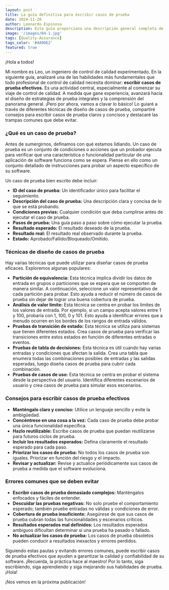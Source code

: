 ```yaml
---
layout: post
title: La guía definitiva para escribir casos de prueba
date: 2024-11-20
author: Leonardo Espinosa
description: Esta guía proporciona una descripción general completa de cómo escribir casos de prueba efectivos, una habilidad crucial para cualquier profesional de control de calidad.
image: '/images/04-1.jpg'
tags: [Quality-Assurance]
tags_color: '#4A90E2'
featured: true
---
```


¡Hola a todos!

Mi nombre es Leo, un ingeniero de control de calidad experimentado. En la siguiente guía, analizaré una de las habilidades más fundamentales que todo profesional de control de calidad necesita dominar: **escribir casos de prueba efectivos.** Es una actividad central, especialmente al comenzar su viaje de control de calidad. A medida que gane experiencia, avanzará hacia el diseño de estrategias de prueba integrales y la comprensión del panorama general. ¡Pero por ahora, vamos a clavar lo básico! Lo guiaré a través de diferentes técnicas de diseño de casos de prueba, compartiré consejos para escribir casos de prueba claros y concisos y destacaré las trampas comunes que debe evitar.

### ¿Qué es un caso de prueba?

Antes de sumergirnos, definamos con qué estamos lidiando. Un caso de prueba es un conjunto de condiciones o acciones que un probador ejecuta para verificar que una característica o funcionalidad particular de una aplicación de software funciona como se espera. Piense en ello como un conjunto detallado de instrucciones para probar un aspecto específico de su software.

Un caso de prueba bien escrito debe incluir:

- **ID del caso de prueba:** Un identificador único para facilitar el seguimiento.
- **Descripción del caso de prueba:** Una descripción clara y concisa de lo que se está probando.
- **Condiciones previas:** Cualquier condición que deba cumplirse antes de ejecutar el caso de prueba.
- **Pasos de prueba:** Una guía paso a paso sobre cómo ejecutar la prueba.
- **Resultado esperado:** El resultado deseado de la prueba.
- **Resultado real:** El resultado real observado durante la prueba.
- **Estado:** Aprobado/Fallido/Bloqueado/Omitido.

### Técnicas de diseño de casos de prueba

Hay varias técnicas que puede utilizar para diseñar casos de prueba eficaces. Exploremos algunas populares:

- **Partición de equivalencia:** Esta técnica implica dividir los datos de entrada en grupos o particiones que se espera que se comporten de manera similar. A continuación, seleccione un valor representativo de cada partición para probar. Esto ayuda a reducir el número de casos de prueba sin dejar de lograr una buena cobertura de prueba.
- **Análisis de valor límite:** Esta técnica se centra en probar los límites de los valores de entrada. Por ejemplo, si un campo acepta valores entre 1 y 100, probaría con 1, 100, 0 y 101. Esto ayuda a identificar errores que a menudo ocurren en los bordes de los rangos de entrada válidos.
- **Pruebas de transición de estado:** Esta técnica se utiliza para sistemas que tienen diferentes estados. Crea casos de prueba para verificar las transiciones entre estos estados en función de diferentes entradas o eventos.
- **Pruebas de tabla de decisiones:** Esta técnica es útil cuando hay varias entradas y condiciones que afectan la salida. Crea una tabla que enumera todas las combinaciones posibles de entradas y las salidas esperadas, luego diseña casos de prueba para cubrir cada combinación.
- **Pruebas de casos de uso:** Esta técnica se centra en probar el sistema desde la perspectiva del usuario. Identifica diferentes escenarios de usuario y crea casos de prueba para simular esos escenarios.

### Consejos para escribir casos de prueba efectivos

- **Manténgalo claro y conciso:** Utilice un lenguaje sencillo y evite la ambigüedad.
- **Concéntrese en una cosa a la vez:** Cada caso de prueba debe probar una única funcionalidad específica.
- **Hazlo reutilizable:** Escribe casos de prueba que puedan reutilizarse para futuros ciclos de prueba.
- **Incluir los resultados esperados:** Defina claramente el resultado esperado para cada paso.
- **Priorizar los casos de prueba:** No todos los casos de prueba son iguales. Priorizar en función del riesgo y el impacto.
- **Revisar y actualizar:** Revise y actualice periódicamente sus casos de prueba a medida que el software evoluciona.

### Errores comunes que se deben evitar

- **Escribir casos de prueba demasiado complejos:** Manténgalos enfocados y fáciles de entender.
- **Descuidar las pruebas negativas:** No solo pruebe el comportamiento esperado; también pruebe entradas no válidas y condiciones de error.
- **Cobertura de prueba insuficiente:** Asegúrese de que sus casos de prueba cubran todas las funcionalidades y escenarios críticos.
- **Resultados esperados mal definidos:** Los resultados esperados ambiguos dificultan determinar si una prueba ha pasado o fallado.
- **No actualizar los casos de prueba:** Los casos de prueba obsoletos pueden conducir a resultados inexactos y errores perdidos.

Siguiendo estas pautas y evitando errores comunes, puede escribir casos de prueba efectivos que ayuden a garantizar la calidad y confiabilidad de su software. ¡Recuerda, la práctica hace al maestro! Por lo tanto, siga escribiendo, siga aprendiendo y siga mejorando sus habilidades de prueba. ¡Hola!

¡Nos vemos en la próxima publicación!